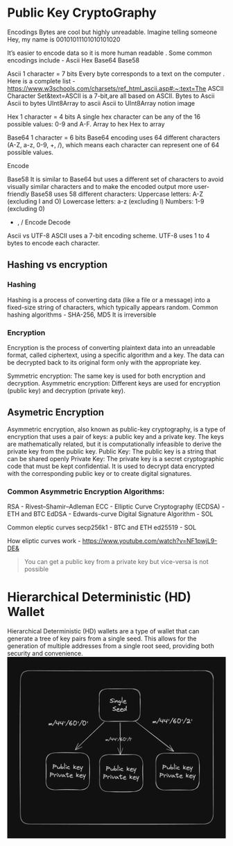 # Public Key CryptoGraphy

Encodings
Bytes are cool but highly unreadable. Imagine telling someone
Hey, my name is 00101011101010101020

It’s easier to encode data so it is more human readable . Some common encodings include -
Ascii
Hex
Base64
Base58



Ascii
1 character = 7 bits
Every byte corresponds to a text on the computer .
Here is a complete list - https://www.w3schools.com/charsets/ref_html_ascii.asp#:~:text=The ASCII Character Set&text=ASCII is a 7-bit,are all based on ASCII.
Bytes to Ascii
Ascii to bytes
UInt8Array to ascii
Ascii to UInt8Array
notion image


Hex
1 character = 4 bits
A single hex character can be any of the 16 possible values: 0-9 and A-F.
Array to hex
Hex to array



Base64
1 character = 6 bits
Base64 encoding uses 64 different characters (A-Z, a-z, 0-9, +, /), which means each character can represent one of 64 possible values.


Encode

Base58
It is similar to Base64 but uses a different set of characters to avoid visually similar characters and to make the encoded output more user-friendly
Base58 uses 58 different characters:
Uppercase letters: A-Z (excluding I and O)
Lowercase letters: a-z (excluding l)
Numbers: 1-9 (excluding 0)
+ , /
  Encode
  Decode

Ascii vs UTF-8
ASCII uses a 7-bit encoding scheme.
UTF-8 uses 1 to 4 bytes to encode each character.


## Hashing vs encryption

### Hashing
Hashing is a process of converting data (like a file or a message) into a fixed-size string of characters, which typically appears random.
Common hashing algorithms - SHA-256, MD5 
It is irreversible

### Encryption
Encryption is the process of converting plaintext data into an unreadable format, called ciphertext, using a specific algorithm and a key. The data can be decrypted back to its original form only with the appropriate key.

Symmetric encryption: The same key is used for both encryption and decryption.
Asymmetric encryption: Different keys are used for encryption (public key) and decryption (private key).

## Asymetric Encryption
Asymmetric encryption, also known as public-key cryptography, is a type of encryption that uses a pair of keys: a public key and a private key. The keys are mathematically related, but it is computationally infeasible to derive the private key from the public key.
Public Key: The public key is a string that can be shared openly
Private Key: The private key is a secret cryptographic code that must be kept confidential. It is used to decrypt data encrypted with the corresponding public key or to create digital signatures.


### Common Asymmetric Encryption Algorithms:
RSA - Rivest–Shamir–Adleman
ECC - Elliptic Curve Cryptography (ECDSA) - ETH and BTC
EdDSA - Edwards-curve Digital Signature Algorithm  - SOL


Common eleptic curves
secp256k1 - BTC and ETH
ed25519 - SOL

How eliptic curves work - https://www.youtube.com/watch?v=NF1pwjL9-DE&


> You can get a public key from a private key but vice-versa is not possible


# Hierarchical Deterministic (HD) Wallet

Hierarchical Deterministic (HD) wallets are a type of wallet that can generate a tree of key pairs from a single seed.  This allows for the generation of multiple addresses from a single root seed, providing both security and convenience.
![img_1.png](img_1.png)






 



